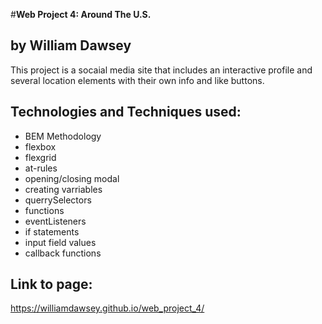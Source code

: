 #**Web Project 4: Around The U.S.**
## by William Dawsey 

This project is a socaial media site that includes an interactive profile and several location elements with their own info and like buttons.

## Technologies and Techniques used:
* BEM Methodology
* flexbox
* flexgrid
* at-rules
* opening/closing modal
* creating varriables
* querrySelectors
* functions
* eventListeners
* if statements
* input field values
* callback functions


## Link to page:
 https://williamdawsey.github.io/web_project_4/
